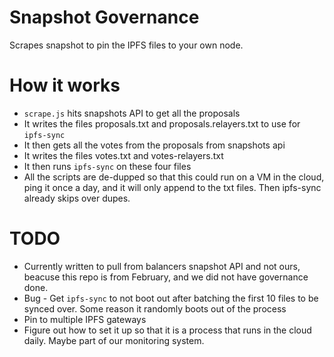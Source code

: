 # Snapshot Governance
Scrapes snapshot to pin the IPFS files to your own node.

# How it works

- `scrape.js` hits snapshots API to get all the proposals
- It writes the files proposals.txt and proposals.relayers.txt to use for `ipfs-sync`
- It then gets all the votes from the proposals from snapshots api
- It writes the files votes.txt and votes-relayers.txt
- It then runs `ipfs-sync` on these four files
- All the scripts are de-dupped so that this could run on a VM in the cloud, ping it once a day,
  and it will only append to the txt files. Then ipfs-sync already skips over dupes.

# TODO 

- Currently written to pull from balancers snapshot API and not ours, beacuse this repo is from
  February, and we did not have governance done.
- Bug - Get `ipfs-sync` to not boot out after batching the first 10 files to be synced over. Some reason
  it randomly boots out of the process
- Pin to multiple IPFS gateways
- Figure out how to set it up so that it is a process that runs in the cloud daily. Maybe part of
  our monitoring system.